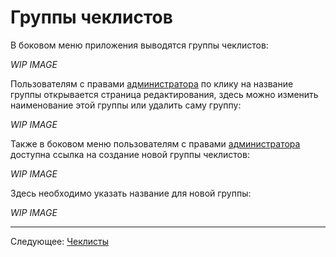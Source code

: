 # Группы чеклистов

В боковом меню приложения выводятся группы чеклистов:

*WIP IMAGE*

Пользователям с правами [администратора](../07-checklists/README.md) по клику на название группы открывается страница редактирования, здесь можно изменить наименование этой группы или удалить саму группу:

*WIP IMAGE*

Также в боковом меню пользователям с правами [администратора](../07-checklists/README.md) доступна ссылка на создание новой группы чеклистов:

*WIP IMAGE*

Здесь необходимо указать название для новой группы:

*WIP IMAGE*

---

Следующее: [Чеклисты](../09-checklists/README.md)
